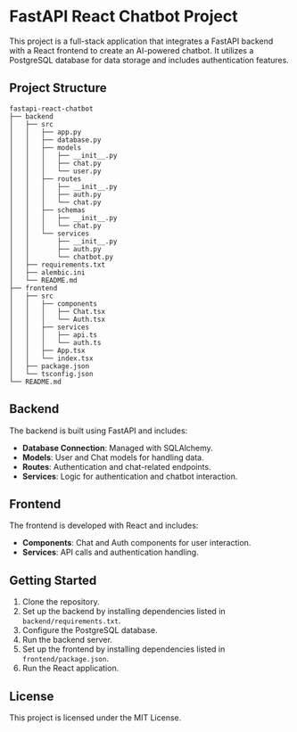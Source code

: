 # FastAPI React Chatbot Project

This project is a full-stack application that integrates a FastAPI backend with a React frontend to create an AI-powered chatbot. It utilizes a PostgreSQL database for data storage and includes authentication features.

## Project Structure

```
fastapi-react-chatbot
├── backend
│   ├── src
│   │   ├── app.py
│   │   ├── database.py
│   │   ├── models
│   │   │   ├── __init__.py
│   │   │   ├── chat.py
│   │   │   └── user.py
│   │   ├── routes
│   │   │   ├── __init__.py
│   │   │   ├── auth.py
│   │   │   └── chat.py
│   │   ├── schemas
│   │   │   ├── __init__.py
│   │   │   └── chat.py
│   │   └── services
│   │       ├── __init__.py
│   │       ├── auth.py
│   │       └── chatbot.py
│   ├── requirements.txt
│   ├── alembic.ini
│   └── README.md
├── frontend
│   ├── src
│   │   ├── components
│   │   │   ├── Chat.tsx
│   │   │   └── Auth.tsx
│   │   ├── services
│   │   │   ├── api.ts
│   │   │   └── auth.ts
│   │   ├── App.tsx
│   │   └── index.tsx
│   ├── package.json
│   └── tsconfig.json
└── README.md
```

## Backend

The backend is built using FastAPI and includes:

- **Database Connection**: Managed with SQLAlchemy.
- **Models**: User and Chat models for handling data.
- **Routes**: Authentication and chat-related endpoints.
- **Services**: Logic for authentication and chatbot interaction.

## Frontend

The frontend is developed with React and includes:

- **Components**: Chat and Auth components for user interaction.
- **Services**: API calls and authentication handling.

## Getting Started

1. Clone the repository.
2. Set up the backend by installing dependencies listed in `backend/requirements.txt`.
3. Configure the PostgreSQL database.
4. Run the backend server.
5. Set up the frontend by installing dependencies listed in `frontend/package.json`.
6. Run the React application.

## License

This project is licensed under the MIT License.
